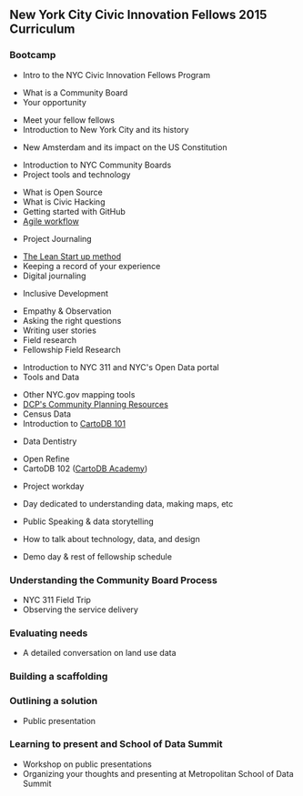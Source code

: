 ## New York City Civic Innovation Fellows 2015 Curriculum 

### Bootcamp
 * Intro to the NYC Civic Innovation Fellows Program
  - What is a Community Board
  - Your opportunity
 * Meet your fellow fellows
 * Introduction to New York City and its history
  - New Amsterdam and its impact on the US Constitution
 * Introduction to NYC Community Boards
 * Project tools and technology 
  - What is Open Source
  - What is Civic Hacking
  - Getting started with GitHub
  - [Agile workflow](http://www.allaboutagile.com/what-is-agile-10-key-principles/)
 * Project Journaling
  - [The Lean Start up method](http://theleanstartup.com/principles)
  - Keeping a record of your experience 
  - Digital journaling
 * Inclusive Development 
  - Empathy & Observation
  - Asking the right questions
  - Writing user stories 
  - Field research 
  - Fellowship Field Research
 * Introduction to NYC 311 and NYC's Open Data portal
 * Tools and Data
  - Other NYC.gov mapping tools
  - [DCP's Community Planning Resources](http://www.slideshare.net/GaleABrewerMBP/mn-boro-board-presentation2014-1112updated?ref=http://manhattanbp.nyc.gov/html/community-boards/cb-member-resources.shtml)
  - Census Data
  - Introduction to [CartoDB 101](http://cartodb.com)
 * Data Dentistry
  - Open Refine
  - CartoDB 102 ([CartoDB Academy](http://academy.cartodb.com))
 * Project workday
  - Day dedicated to understanding data, making maps, etc
 * Public Speaking & data storytelling
  - How to talk about technology, data, and design
 * Demo day & rest of fellowship schedule

### Understanding the Community Board Process
 * NYC 311 Field Trip
 * Observing the service delivery 

### Evaluating needs
 * A detailed conversation on land use data

### Building a scaffolding

### Outlining a solution
 * Public presentation

### Learning to present and School of Data Summit
 * Workshop on public presentations
 * Organizing your thoughts and presenting at Metropolitan School of Data Summit

